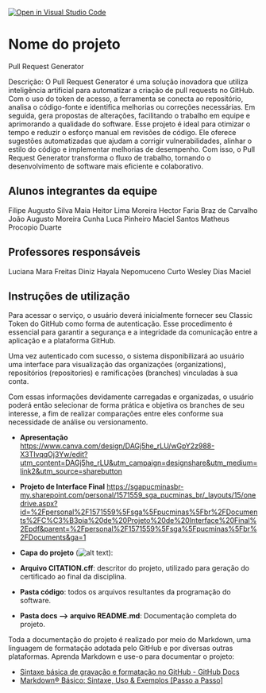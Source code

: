 [![Open in Visual Studio Code](https://classroom.github.com/assets/open-in-vscode-2e0aaae1b6195c2367325f4f02e2d04e9abb55f0b24a779b69b11b9e10269abc.svg)](https://classroom.github.com/online_ide?assignment_repo_id=19042323&assignment_repo_type=AssignmentRepo)
# Nome do projeto

Pull Request Generator

Descrição: 
 O Pull Request Generator é uma solução inovadora que utiliza inteligência artificial para automatizar a criação de pull requests no GitHub. Com o uso do token de acesso, a ferramenta se conecta ao repositório, analisa o código-fonte e identifica melhorias ou correções necessárias. Em seguida, gera propostas de alterações, facilitando o trabalho em equipe e aprimorando a qualidade do software.
 Esse projeto é ideal para otimizar o tempo e reduzir o esforço manual em revisões de código. Ele oferece sugestões automatizadas que ajudam a corrigir vulnerabilidades, alinhar o estilo do código e implementar melhorias de desempenho. Com isso, o Pull Request Generator transforma o fluxo de trabalho, tornando o desenvolvimento de software mais eficiente e colaborativo.

## Alunos integrantes da equipe

Filipe Augusto Silva Maia
Heitor Lima Moreira
Hector Faria Braz de Carvalho
João Augusto Moreira Cunha
Luca Pinheiro Maciel Santos
Matheus Procopio Duarte


## Professores responsáveis

Luciana Mara Freitas Diniz
Hayala Nepomuceno Curto
Wesley Dias Maciel


## Instruções de utilização 

Para acessar o serviço, o usuário deverá inicialmente fornecer seu Classic Token do GitHub como forma de autenticação. Esse procedimento é essencial para garantir a segurança e a integridade da comunicação entre a aplicação e a plataforma GitHub.

Uma vez autenticado com sucesso, o sistema disponibilizará ao usuário uma interface para visualização das organizações (organizations), repositórios (repositories) e ramificações (branches) vinculadas à sua conta.

Com essas informações devidamente carregadas e organizadas, o usuário poderá então selecionar de forma prática e objetiva os branches de seu interesse, a fim de realizar comparações entre eles conforme sua necessidade de análise ou versionamento.

* **Apresentação** https://www.canva.com/design/DAGj5he_rLU/wGpY2z988-X3TIvqqOj3Yw/edit?utm_content=DAGj5he_rLU&utm_campaign=designshare&utm_medium=link2&utm_source=sharebutton


* **Projeto de Interface Final** https://sgapucminasbr-my.sharepoint.com/personal/1571559_sga_pucminas_br/_layouts/15/onedrive.aspx?id=%2Fpersonal%2F1571559%5Fsga%5Fpucminas%5Fbr%2FDocuments%2FC%C3%B3pia%20de%20Projeto%20de%20Interface%20Final%2Epdf&parent=%2Fpersonal%2F1571559%5Fsga%5Fpucminas%5Fbr%2FDocuments&ga=1


* **Capa do projeto** (![alt text](<Imagem do WhatsApp de 2025-04-08 à(s) 20.03.03_07bf57a8.jpg>)): 


* **Arquivo CITATION.cff**: descritor do projeto, utilizado para geração do certificado ao final da disciplina.
* **Pasta código**: todos os arquivos resultantes da programação do software.
* **Pasta docs --> arquivo README.md**: Documentação completa do projeto.

Toda a documentação do projeto é realizado por meio do Markdown, uma linguagem de formatação adotada pelo GitHub e por diversas outras plataformas. Aprenda Markdown e use-o para documentar o projeto:

* [Sintaxe básica de gravação e formatação no GitHub - GitHub Docs](https://docs.github.com/pt/get-started/writing-on-github/getting-started-with-writing-and-formatting-on-github/basic-writing-and-formatting-syntax)
* [Markdown®️ Básico: Sintaxe, Uso &amp; Exemplos [Passo a Passo]](https://markdown.net.br/sintaxe-basica/)